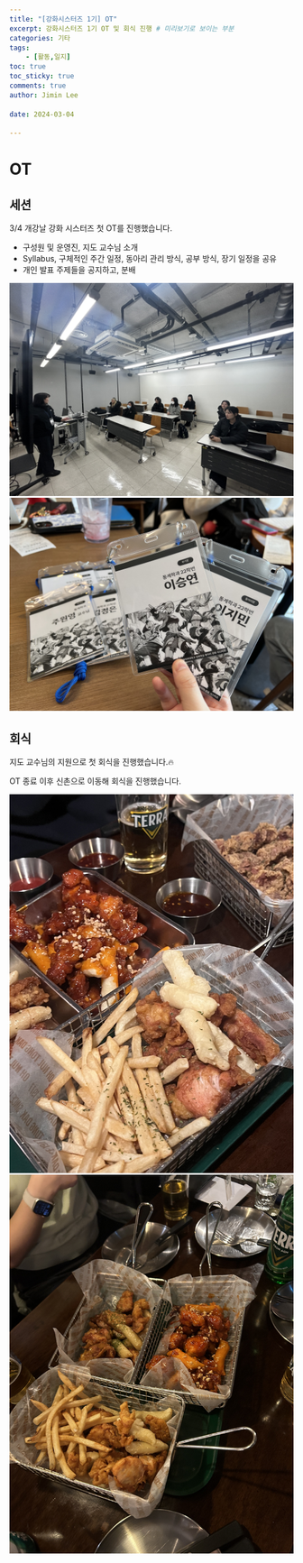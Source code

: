 ```yaml
---
title: "[강화시스터즈 1기] OT"
excerpt: 강화시스터즈 1기 OT 및 회식 진행 # 미리보기로 보이는 부분
categories: 기타
tags: 
    - [활동,일지]
toc: true
toc_sticky: true
comments: true
author: Jimin Lee

date: 2024-03-04

---
```


# OT

## 세션

3/4 개강날 강화 시스터즈 첫 OT를 진행했습니다. 

- 구성원 및 운영진, 지도 교수님 소개
- Syllabus, 구체적인 주간 일정, 동아리 관리 방식, 공부 방식, 장기 일정을 공유
- 개인 발표 주제들을 공지하고, 분배

![세션01](./assets/image/Articles/OT/ot01.jpg)
![세션02](./assets/image/Articles/OT/ot02.jpg)




## 회식

지도 교수님의 지원으로 첫 회식을 진행했습니다.🔥

OT 종료 이후 신촌으로 이동해 회식을 진행했습니다.

![회식01](./assets/image/Articles/OT/ot_after01.jpg)
![회식02](./assets/image/Articles/OT/ot_after02.jpg)

